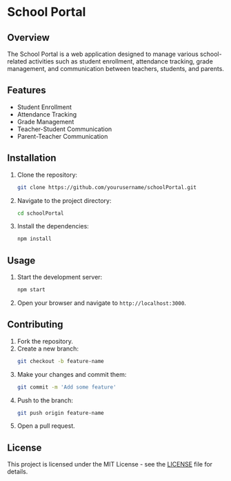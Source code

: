 # School Portal

## Overview
The School Portal is a web application designed to manage various school-related activities such as student enrollment, attendance tracking, grade management, and communication between teachers, students, and parents.

## Features
- Student Enrollment
- Attendance Tracking
- Grade Management
- Teacher-Student Communication
- Parent-Teacher Communication

## Installation
1. Clone the repository:
    ```bash
    git clone https://github.com/yourusername/schoolPortal.git
    ```
2. Navigate to the project directory:
    ```bash
    cd schoolPortal
    ```
3. Install the dependencies:
    ```bash
    npm install
    ```

## Usage
1. Start the development server:
    ```bash
    npm start
    ```
2. Open your browser and navigate to `http://localhost:3000`.

## Contributing
1. Fork the repository.
2. Create a new branch:
    ```bash
    git checkout -b feature-name
    ```
3. Make your changes and commit them:
    ```bash
    git commit -m 'Add some feature'
    ```
4. Push to the branch:
    ```bash
    git push origin feature-name
    ```
5. Open a pull request.

## License
This project is licensed under the MIT License - see the [LICENSE](LICENSE) file for details.
